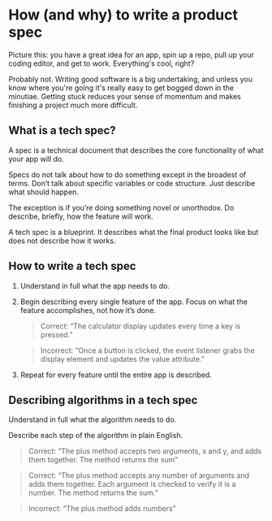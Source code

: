 # How (and why) to write a product spec
Picture this: you have a great idea for an app, spin up a repo, pull up your coding editor, and get to work. Everything's cool, right?

Probably not. Writing good software is a big undertaking, and unless you know where you're going it's really easy to get bogged down in the minutiae. Getting stuck reduces your sense of momentum and makes finishing a project much more difficult.

## What is a tech spec?
A spec is a technical document that describes the core functionality of what your app will do.

Specs do not talk about how to do something except in the broadest of terms. Don’t talk about specific variables or code structure. Just describe what should happen.

The exception is if you’re doing something novel or unorthodox. Do describe, briefly, how the feature will work.

A tech spec is a blueprint. It describes what the final product looks like but does not describe how it works.

## How to write a tech spec
1. Understand in full what the app needs to do.
2. Begin describing every single feature of the app.
Focus on what the feature accomplishes, not how it’s done.
    > Correct: “The calculator display updates every time a key is pressed.”
    
    > Incorrect: “Once a button is clicked, the event listener grabs the display element and updates the value attribute.”
3. Repeat for every feature until the entire app is described.

## Describing algorithms in a tech spec
Understand in full what the algorithm needs to do.

Describe each step of the algorithm in plain English.

> Correct: “The plus method accepts two arguments, x and y, and adds them together. The method returns the sum”

> Correct: “The plus method accepts any number of arguments and adds them together. Each argument is checked to verify it is a number. The method returns the sum.”

> Incorrect: “The plus method adds numbers”
